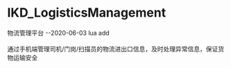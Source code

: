 ﻿# IKD_LogisticsManagement
物流管理平台 --2020-06-03 lua add
<br>
<br>
通过手机端管理司机/门岗/扫描员的物流进出口信息，及时处理异常信息，保证货物运输安全
